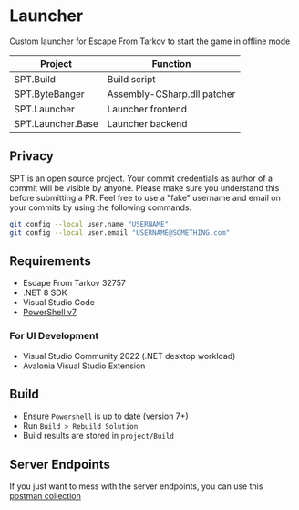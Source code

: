 # Launcher

Custom launcher for Escape From Tarkov to start the game in offline mode

**Project**        | **Function**
------------------ | --------------------------------------------
SPT.Build          | Build script
SPT.ByteBanger     | Assembly-CSharp.dll patcher
SPT.Launcher       | Launcher frontend
SPT.Launcher.Base  | Launcher backend

## Privacy
SPT is an open source project. Your commit credentials as author of a commit will be visible by anyone. Please make sure you understand this before submitting a PR.
Feel free to use a "fake" username and email on your commits by using the following commands:
```bash
git config --local user.name "USERNAME"
git config --local user.email "USERNAME@SOMETHING.com"
```

## Requirements

- Escape From Tarkov 32757
- .NET 8 SDK
- Visual Studio Code
- [PowerShell v7](https://learn.microsoft.com/en-us/powershell/scripting/install/installing-powershell-on-windows)

### For UI Development

- Visual Studio Community 2022 (.NET desktop workload)
- Avalonia Visual Studio Extension

## Build
- Ensure `Powershell` is up to date (version 7+)
- Run `Build > Rebuild Solution`
- Build results are stored in `project/Build`

## Server Endpoints
If you just want to mess with the server endpoints, you can use this [postman collection](https://gofile.io/d/kCzmze)